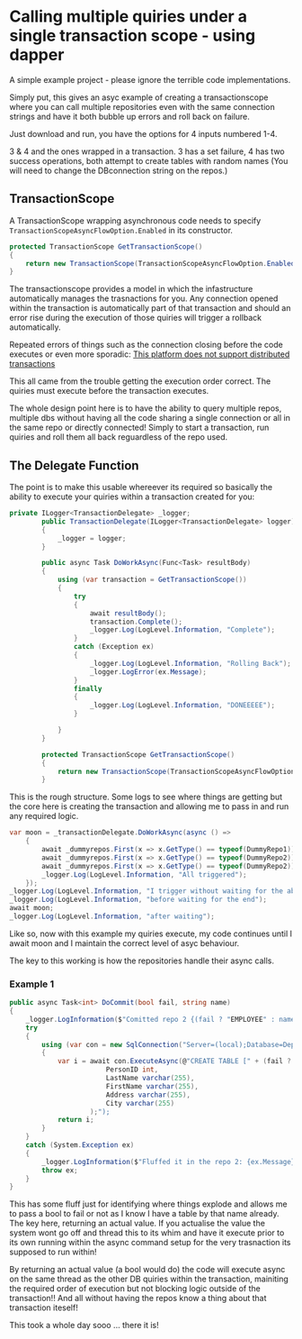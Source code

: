 # Calling multiple quiries under a single transaction scope - using dapper #

A simple example project - please ignore the terrible code implementations.

Simply put, this gives an asyc example of creating a transactionscope where you can call multiple repositories even with the same connection strings and have it both bubble up errors and roll back on failure.

Just download and run, you have the options for 4 inputs numbered 1-4.

3 & 4 and the ones wrapped in a transaction.
3 has a set failure, 4 has two success operations, both attempt to create tables with random names (You will need to change the DBconnection string on the repos.)

## TransactionScope ##
A TransactionScope wrapping asynchronous code needs to specify ```TransactionScopeAsyncFlowOption.Enabled``` in its constructor.

```c#
protected TransactionScope GetTransactionScope()
{
    return new TransactionScope(TransactionScopeAsyncFlowOption.Enabled);
}
```
The transactionscope provides a model in which the infastructure automatically manages the trasnactions for you.
Any connection opened within the transaction is automatically part of that transaction and should an error rise during the execution of those quiries will trigger a rollback automatically.

Repeated errors of things such as the connection closing before the code executes or even more sporadic: [This platform does not support distributed transactions](https://github.com/dotnet/corefx/issues/29633)

This all came from the trouble getting the execution order correct. 
The quiries must execute before the transaction executes.

The whole design point here is to have the ability to query multiple repos, multiple dbs without having all the code sharing a single connection or all in the same repo or directly connected!
Simply to start a transaction, run quiries and roll them all back reguardless of the repo used.

## The Delegate Function ##

The point is to make this usable whereever its required so basically the ability to execute your quiries within a transaction created for you:

```c#
private ILogger<TransactionDelegate> _logger;
        public TransactionDelegate(ILogger<TransactionDelegate> logger)
        {
            _logger = logger;
        }

        public async Task DoWorkAsync(Func<Task> resultBody)
        {
            using (var transaction = GetTransactionScope())
            {
                try
                {
                    await resultBody();
                    transaction.Complete();
                    _logger.Log(LogLevel.Information, "Complete");
                }
                catch (Exception ex)
                {
                    _logger.Log(LogLevel.Information, "Rolling Back");
                    _logger.LogError(ex.Message);
                }
                finally
                {
                    _logger.Log(LogLevel.Information, "DONEEEEE");
                }

            }
        }

        protected TransactionScope GetTransactionScope()
        {
            return new TransactionScope(TransactionScopeAsyncFlowOption.Enabled);
        }
```

This is the rough structure. Some logs to see where things are getting but the core here is creating the transaction and allowing me to pass in and run any required logic.

```c#
var moon = _transactionDelegate.DoWorkAsync(async () =>
    {
        await _dummyrepos.First(x => x.GetType() == typeof(DummyRepo1)).DoCommit(false, firstTable);
        await _dummyrepos.First(x => x.GetType() == typeof(DummyRepo2)).DoCommit(false, secondTable);
        await _dummyrepos.First(x => x.GetType() == typeof(DummyRepo2)).DoCommit(true, thirdTable);
        _logger.Log(LogLevel.Information, "All triggered");
    });
_logger.Log(LogLevel.Information, "I trigger without waiting for the above to run");
_logger.Log(LogLevel.Information, "before waiting for the end");
await moon;
_logger.Log(LogLevel.Information, "after waiting");
```

Like so, now with this example my quiries execute, my code continues until I await moon and I maintain the correct level of asyc behaviour.

The key to this working is how the repositories handle their async calls.

### Example 1 ###

```c#
public async Task<int> DoCommit(bool fail, string name)
{
    _logger.LogInformation($"Comitted repo 2 {(fail ? "EMPLOYEE" : name)}");
    try
    {
        using (var con = new SqlConnection("Server=(local);Database=Deploy_logins;Integrated Security=true;"))
        {
            var i = await con.ExecuteAsync(@"CREATE TABLE [" + (fail ? "EMPLOYEE" : name) + @"] (
                        PersonID int,
                        LastName varchar(255),
                        FirstName varchar(255),
                        Address varchar(255),
                        City varchar(255) 
                    );");
            return i;
        }
    }
    catch (System.Exception ex)
    {
        _logger.LogInformation($"Fluffed it in the repo 2: {ex.Message}");
        throw ex;
    }
}
```

This has some fluff just for identifying where things explode and allows me to pass a bool to fail or not as I know I have a table by that name already.
The key here, returning an actual value.
If you actualise the value the system wont go off and thread this to its whim and have it execute prior to its own running within the async command setup for the very trasnaction its supposed to run within!

By returning an actual value (a bool would do) the code will execute async on the same thread as the other DB quiries within the transaction, mainiting the required order of execution but not blocking logic outside of the transaction!!
And all without having the repos know a thing about that transaction iteself!

This took a whole day sooo ... there it is!